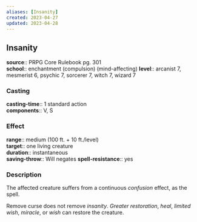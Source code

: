 ```yaml
---
aliases: [Insanity]
created: 2023-04-27
updated: 2023-04-28
---
```


## Insanity

**source**:: PRPG Core Rulebook pg. 301  
**school**:: enchantment (compulsion) (mind-affecting)
**level**:: arcanist 7, mesmerist 6, psychic 7, sorcerer 7, witch 7, wizard 7

### Casting

**casting-time**:: 1 standard action  
**components**:: V, S

### Effect

**range**:: medium (100 ft. + 10 ft./level)  
**target**:: one living creature  
**duration**:: instantaneous  
**saving-throw**:: Will negates
**spell-resistance**:: yes

### Description

The affected creature suffers from a continuous *confusion* effect, as the spell.  
  
Remove curse does not remove *insanity*. *Greater restoration*, *heal*, *limited wish*, *miracle*, or *wish* can restore the creature.
